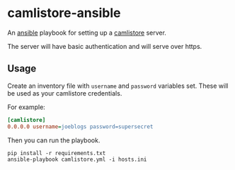 # camlistore-ansible

An [ansible]() playbook for setting up a [camlistore]() server.

The server will have basic authentication and will serve over https.

## Usage

Create an inventory file with `username` and `password` variables set. These
will be used as your camlistore credentials.

For example:
```ini
[camlistore]
0.0.0.0 username=joeblogs password=supersecret
```

Then you can run the playbook.

```
pip install -r requirements.txt
ansible-playbook camlistore.yml -i hosts.ini
```
